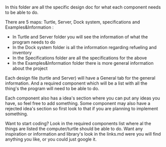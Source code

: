 In this folder are all the specific design doc for what each component needs to be able to do.

There are 5 maps: Turtle, Server, Dock system, specifications and Examples&Information :
* In Turtle and Server folder you will see the information of what the program needs to do
* In the Dock system folder is all the information regarding refueling and inventory
* In the Specifications folder are all the specifications for the above
* In the Examples&Information folder there is more general information about the project


Each design file (turtle and Server) will have a General tab for the general information. 
And a required component which will be a list with all the thing's the program will need to be able to do.

Each component also has a idea's section where you can put any ideas you have, so feel free to add something.
Some component may also have a rejected idea's section so first look to that if you are planning to implement something.


Want to start coding? Look in the required components list where al the things are listed the computer/turtle should be able to do.
Want any inspiration or information and library's look in the links.md were you will find anything you like, or you could just google it.